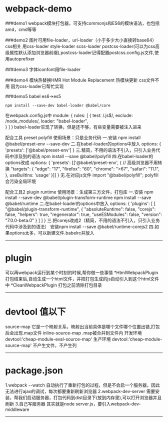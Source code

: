 # webpack-demo

###demo1 
webpack模块打包器，可支持commonjs和ES6的模块语法，也包括amd，cmd等等

###demo2 
图片可用file-loader，url-loader（小于多少大小直接转base64）
css相关 用css-loader style-loader scss-loader postcss-loader(可以为css高级属性默认添加浏览器前缀),postcss-loader记得配置postcss.config.js文件,使用autoprefixer

###demo3 
字体iconfont用file-loader

###demo4 
模块热替换HMR Hot Module Replacement 热模块更新
css文件不用 因为css-loader已帮忙实现

###demo5
babel es6->es5
```
npm install --save-dev babel-loader @babel/core
```
在webpack.config.js中
module: {
  rules: [
      { 
          test: /\.js$/, 
          exclude: /node_modules/, 
          loader: "babel-loader",  
      }
  ]
}
babel-loader实现了转换，但是还不够，有些变量需要被注入进来

配合工具 preset polyfill 使用场景：只是业务代码
一.安装
npm install @babel/preset-env --save-dev
二.在babel-loader的options中放入
options: {
      'presets': ['@babel/preset-env']
}
三.精简，不用的语法不引入，只引入业务代码中涉及到的语法
npm install --save @babel/polyfill 
四.在babel-loader的options改成
options: {
      'presets': [['@babel/preset-env', {
            // 高级浏览器不用转换
            "targets": {
            "edge": "17",
            "firefox": "60",
            "chrome": ">67",
            "safari": "11.1",
            }, 
            useBuiltIns: 'usage'
      }]]
}
无.在对应js文件
import "@babel/polyfill";
polyfill会污染全局环境

配合工具2 plugin runtime 使用场景：生成第三方文件，打包库
一.安装
npm install --save-dev @babel/plugin-transform-runtime
npm install --save @babel/runtime
二.在babel-loader的options中放入
options: {
     'plugins': [
            [
                  "@babel/plugin-transform-runtime",
                  {
                        "absoluteRuntime": false,
                        "corejs": false,
                        "helpers": true,
                        "regenerator": true,
                        "useESModules": false,
                        "version": "7.0.0-beta.0"
                  }
            ]
      ]
}
三.把corejs改成2（精简，不用的语法不引入，只引入业务代码中涉及到的语法）
安装npm install --save @babel/runtime-corejs2
四.如果options太多，可以新建文件.babelrc并放入

***

# plugin 
可以再webpack运行到某个时刻的时候,帮你做一些事情
*HtmlWebpackPlugin 打包结束后,自动生成一个html文件，并把打包生成的js自动引入到这个html文件中
*CleanWebpackPlugin 打包之前清除打包目录
***

# devtool 值以下
source-map 它是一个映射关系，映射出当前具体是哪个文件哪个位置出错,打包后会出现.map文件
inline-source-map .map被合并到文件内
开发环境 devtool:'cheap-module-eval-source-map'
生产环境 devtool:'cheap-module-source-map' 不产生文件，不产生列
***

# package.json
1.webpack --watch 
自动执行了重新打包的过程，但是不会启一个服务器，因此无法进行ajax的调试，每次都要重新刷新浏览器
2.webpack-dev-server 需要安装，帮我们启动服务器，打包代码到dist目录下(放到内存里),可以打开浏览器并且刷新
3.自己写服务器 其实就是node server.js，要引入webpack-dev-middleware
***